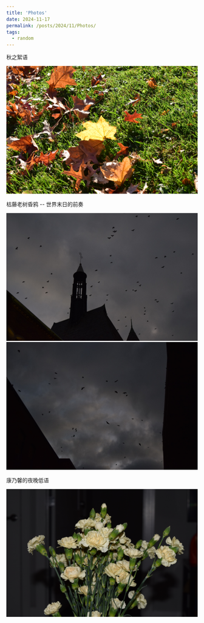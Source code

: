 ```yaml
---
title: 'Photos'
date: 2024-11-17
permalink: /posts/2024/11/Photos/
tags:
  - random
---
```

秋之絮语

<img src="/images/3.JPG" alt="树叶" width = 800> 

枯藤老树昏鸦 -- 世界末日的前奏

<img src="/images/DSC_0025.JPG" alt="乌鸦1"> 
<img src="/images/DSC_0027.JPG" alt="乌鸦2"> 

康乃馨的夜晚低语

<img src="/images/DSC_0004.JPG" alt="康乃馨"> 
